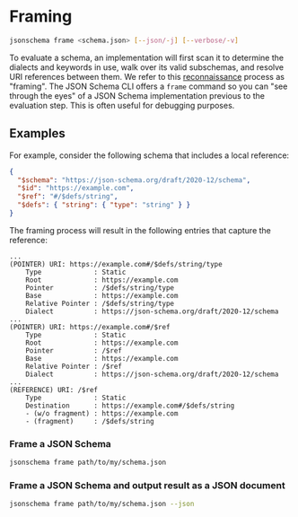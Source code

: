 Framing
=======

```sh
jsonschema frame <schema.json> [--json/-j] [--verbose/-v]
```

To evaluate a schema, an implementation will first scan it to determine the
dialects and keywords in use, walk over its valid subschemas, and resolve URI
references between them. We refer to this
[reconnaissance](https://en.wikipedia.org/wiki/Reconnaissance) process as
"framing". The JSON Schema CLI offers a `frame` command so you can "see through
the eyes" of a JSON Schema implementation previous to the evaluation step. This
is often useful for debugging purposes.

Examples
--------

For example, consider the following schema that includes a local reference:

```json
{
  "$schema": "https://json-schema.org/draft/2020-12/schema",
  "$id": "https://example.com",
  "$ref": "#/$defs/string",
  "$defs": { "string": { "type": "string" } }
}
```

The framing process will result in the following entries that capture the
reference:

```
...
(POINTER) URI: https://example.com#/$defs/string/type
    Type             : Static
    Root             : https://example.com
    Pointer          : /$defs/string/type
    Base             : https://example.com
    Relative Pointer : /$defs/string/type
    Dialect          : https://json-schema.org/draft/2020-12/schema
...
(POINTER) URI: https://example.com#/$ref
    Type             : Static
    Root             : https://example.com
    Pointer          : /$ref
    Base             : https://example.com
    Relative Pointer : /$ref
    Dialect          : https://json-schema.org/draft/2020-12/schema
...
(REFERENCE) URI: /$ref
    Type             : Static
    Destination      : https://example.com#/$defs/string
    - (w/o fragment) : https://example.com
    - (fragment)     : /$defs/string
```

### Frame a JSON Schema

```sh
jsonschema frame path/to/my/schema.json
```

### Frame a JSON Schema and output result as a JSON document

```sh
jsonschema frame path/to/my/schema.json --json
```
